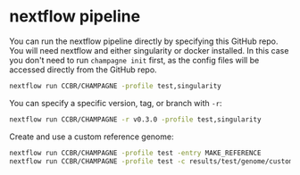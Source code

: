 # nextflow pipeline

You can run the nextflow pipeline directly by specifying this GitHub repo.
You will need nextflow and either singularity or docker installed.
In this case you don't need to run `champagne init` first,
as the config files will be accessed directly from the GitHub repo.

```sh
nextflow run CCBR/CHAMPAGNE -profile test,singularity
```

You can specify a specific version, tag, or branch with `-r`:

```sh
nextflow run CCBR/CHAMPAGNE -r v0.3.0 -profile test,singularity
```

Create and use a custom reference genome:

```sh
nextflow run CCBR/CHAMPAGNE -profile test -entry MAKE_REFERENCE
nextflow run CCBR/CHAMPAGNE -profile test -c results/test/genome/custom_genome.config
```
